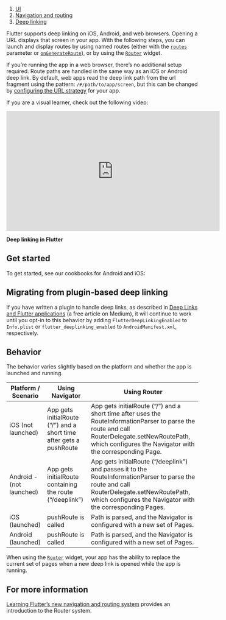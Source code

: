 1.  [UI](https://docs.flutter.dev/ui)
2.  [Navigation and routing](https://docs.flutter.dev/ui/navigation)
3.  [Deep linking](https://docs.flutter.dev/ui/navigation/deep-linking)

Flutter supports deep linking on iOS, Android, and web browsers. Opening a URL displays that screen in your app. With the following steps, you can launch and display routes by using named routes (either with the [`routes`](https://api.flutter.dev/flutter/material/MaterialApp/routes.html) parameter or [`onGenerateRoute`](https://api.flutter.dev/flutter/material/MaterialApp/onGenerateRoute.html)), or by using the [`Router`](https://api.flutter.dev/flutter/widgets/Router-class.html) widget.

If you’re running the app in a web browser, there’s no additional setup required. Route paths are handled in the same way as an iOS or Android deep link. By default, web apps read the deep link path from the url fragment using the pattern: `/#/path/to/app/screen`, but this can be changed by [configuring the URL strategy](https://docs.flutter.dev/ui/navigation/url-strategies) for your app.

If you are a visual learner, check out the following video:

<iframe width="560" height="315" src="https://www.youtube.com/embed/KNAb2XL7k2g?enablejsapi=1&amp;origin=https%3A%2F%2Fdocs.flutter.dev" title="Deep linking in Flutter" frameborder="0" allow="accelerometer; autoplay; clipboard-write; encrypted-media; gyroscope; picture-in-picture; web-share" allowfullscreen="" loading="lazy" data-gtm-yt-inspected-9257802_51="true" id="141768796" data-gtm-yt-inspected-9257802_75="true" data-gtm-yt-inspected-9257802_114="true" data-gtm-yt-inspected-6="true"></iframe>

**Deep linking in Flutter**

## Get started

To get started, see our cookbooks for Android and iOS:

## Migrating from plugin-based deep linking

If you have written a plugin to handle deep links, as described in [Deep Links and Flutter applications](https://medium.com/flutter-community/deep-links-and-flutter-applications-how-to-handle-them-properly-8c9865af9283) (a free article on Medium), it will continue to work until you opt-in to this behavior by adding `FlutterDeepLinkingEnabled` to `Info.plist` or `flutter_deeplinking_enabled` to `AndroidManifest.xml`, respectively.

## Behavior

The behavior varies slightly based on the platform and whether the app is launched and running.

| Platform / Scenario | Using Navigator | Using Router |
| --- | --- | --- |
| iOS (not launched) | App gets initialRoute (“/”) and a short time after gets a pushRoute | App gets initialRoute (“/”) and a short time after uses the RouteInformationParser to parse the route and call RouterDelegate.setNewRoutePath, which configures the Navigator with the corresponding Page. |
| Android - (not launched) | App gets initialRoute containing the route (“/deeplink”) | App gets initialRoute (“/deeplink”) and passes it to the RouteInformationParser to parse the route and call RouterDelegate.setNewRoutePath, which configures the Navigator with the corresponding Pages. |
| iOS (launched) | pushRoute is called | Path is parsed, and the Navigator is configured with a new set of Pages. |
| Android (launched) | pushRoute is called | Path is parsed, and the Navigator is configured with a new set of Pages. |

When using the [`Router`](https://api.flutter.dev/flutter/widgets/Router-class.html) widget, your app has the ability to replace the current set of pages when a new deep link is opened while the app is running.

## For more information

[Learning Flutter’s new navigation and routing system](https://medium.com/flutter/learning-flutters-new-navigation-and-routing-system-7c9068155ade) provides an introduction to the Router system.